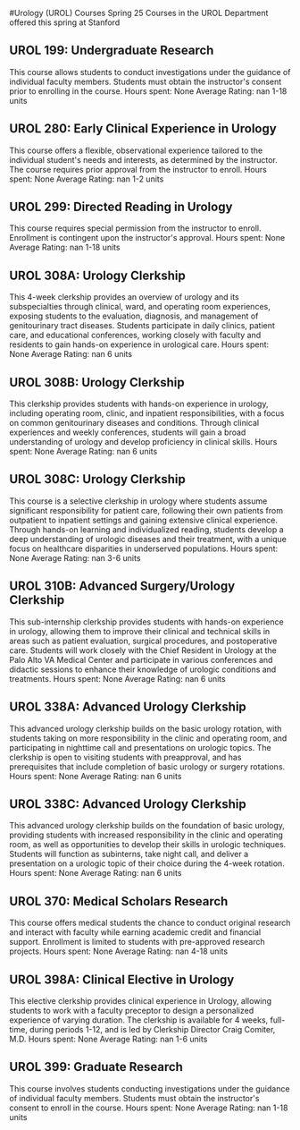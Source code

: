 #Urology (UROL) Courses Spring 25
Courses in the UROL Department offered this spring at Stanford
## UROL 199: Undergraduate Research
This course allows students to conduct investigations under the guidance of individual faculty members. Students must obtain the instructor's consent prior to enrolling in the course.
Hours spent: None
Average Rating: nan
1-18 units
## UROL 280: Early Clinical Experience in Urology
This course offers a flexible, observational experience tailored to the individual student's needs and interests, as determined by the instructor. The course requires prior approval from the instructor to enroll.
Hours spent: None
Average Rating: nan
1-2 units
## UROL 299: Directed Reading in Urology
This course requires special permission from the instructor to enroll. Enrollment is contingent upon the instructor's approval.
Hours spent: None
Average Rating: nan
1-18 units
## UROL 308A: Urology Clerkship
This 4-week clerkship provides an overview of urology and its subspecialties through clinical, ward, and operating room experiences, exposing students to the evaluation, diagnosis, and management of genitourinary tract diseases. Students participate in daily clinics, patient care, and educational conferences, working closely with faculty and residents to gain hands-on experience in urological care.
Hours spent: None
Average Rating: nan
6 units
## UROL 308B: Urology Clerkship
This clerkship provides students with hands-on experience in urology, including operating room, clinic, and inpatient responsibilities, with a focus on common genitourinary diseases and conditions. Through clinical experiences and weekly conferences, students will gain a broad understanding of urology and develop proficiency in clinical skills.
Hours spent: None
Average Rating: nan
6 units
## UROL 308C: Urology Clerkship
This course is a selective clerkship in urology where students assume significant responsibility for patient care, following their own patients from outpatient to inpatient settings and gaining extensive clinical experience. Through hands-on learning and individualized reading, students develop a deep understanding of urologic diseases and their treatment, with a unique focus on healthcare disparities in underserved populations.
Hours spent: None
Average Rating: nan
3-6 units
## UROL 310B: Advanced Surgery/Urology Clerkship
This sub-internship clerkship provides students with hands-on experience in urology, allowing them to improve their clinical and technical skills in areas such as patient evaluation, surgical procedures, and postoperative care. Students will work closely with the Chief Resident in Urology at the Palo Alto VA Medical Center and participate in various conferences and didactic sessions to enhance their knowledge of urologic conditions and treatments.
Hours spent: None
Average Rating: nan
6 units
## UROL 338A: Advanced Urology Clerkship
This advanced urology clerkship builds on the basic urology rotation, with students taking on more responsibility in the clinic and operating room, and participating in nighttime call and presentations on urologic topics. The clerkship is open to visiting students with preapproval, and has prerequisites that include completion of basic urology or surgery rotations.
Hours spent: None
Average Rating: nan
6 units
## UROL 338C: Advanced Urology Clerkship
This advanced urology clerkship builds on the foundation of basic urology, providing students with increased responsibility in the clinic and operating room, as well as opportunities to develop their skills in urologic techniques. Students will function as subinterns, take night call, and deliver a presentation on a urologic topic of their choice during the 4-week rotation.
Hours spent: None
Average Rating: nan
6 units
## UROL 370: Medical Scholars Research
This course offers medical students the chance to conduct original research and interact with faculty while earning academic credit and financial support. Enrollment is limited to students with pre-approved research projects.
Hours spent: None
Average Rating: nan
4-18 units
## UROL 398A: Clinical Elective in Urology
This elective clerkship provides clinical experience in Urology, allowing students to work with a faculty preceptor to design a personalized experience of varying duration. The clerkship is available for 4 weeks, full-time, during periods 1-12, and is led by Clerkship Director Craig Comiter, M.D.
Hours spent: None
Average Rating: nan
1-6 units
## UROL 399: Graduate Research
This course involves students conducting investigations under the guidance of individual faculty members. Students must obtain the instructor's consent to enroll in the course.
Hours spent: None
Average Rating: nan
1-18 units